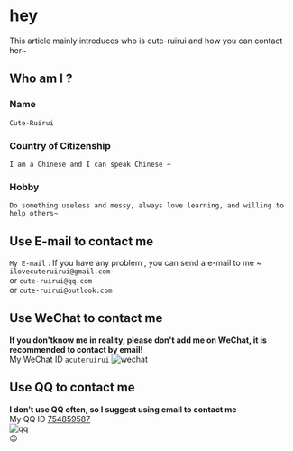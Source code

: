 # hey
  
This article mainly introduces who is cute-ruirui and how you can contact her~



## Who am I ?
### Name
    Cute-Ruirui
### Country of Citizenship
    I am a Chinese and I can speak Chinese ~
### Hobby
    Do something useless and messy, always love learning, and willing to help others~

## Use E-mail to contact me
`My E-mail`  :  If you have any problem , you can send a e-mail to me ~  
`ilovecuteruirui@gmail.com`  
or  `cute-ruirui@qq.com`  
or  `cute-ruirui@outlook.com`

## Use WeChat to contact me
**If you don'tknow me in reality, please don't add me on WeChat, it is recommended to contact by email!**  
My WeChat ID   `acuteruirui`
![wechat](https://i.loli.net/2020/08/12/OzathrG5Ug421sY.jpg)

## Use QQ to contact me
**I don’t use QQ often, so I suggest using email to contact me**  
My QQ ID   [754859587](https://qm.qq.com/cgi-bin/qm/qr?k=jCbVqE5gqT7het5XN68VEPeXTwMs__9C&noverify=0)  
![qq](https://i.loli.net/2020/08/12/PjrQgoaZYn1dW2B.jpg)  
:blush:
